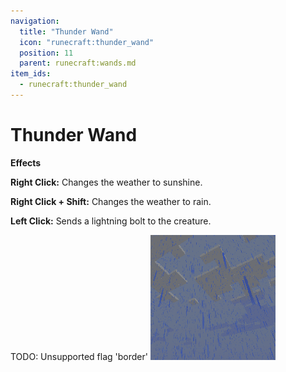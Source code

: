 ```yaml
---
navigation:
  title: "Thunder Wand"
  icon: "runecraft:thunder_wand"
  position: 11
  parent: runecraft:wands.md
item_ids:
  - runecraft:thunder_wand
---
```


# Thunder Wand

<ItemImage id="runecraft:thunder_wand" />

**__Effects__** 

**Right Click:** 
Changes the weather to sunshine. 

**Right Click + Shift:** 
Changes the weather to rain. 

**Left Click:** 
Sends a lightning bolt to the creature.



TODO: Unsupported flag 'border'
![](thunder_wand.png)



<Recipe id="runecraft:wands/rune_scriber_wand_thunder" />

